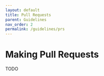 ```yaml
---
layout: default
title: Pull Requests
parent: Guidelines
nav_order: 2
permalink: /guidelines/prs
---
```


# Making Pull Requests

TODO